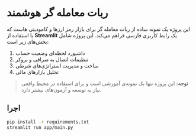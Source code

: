 # ربات معامله گر هوشمند

این پروژه یک نمونه ساده از ربات معامله گر برای بازار رمز ارزها و کامودیتی هاست که با استفاده از **Streamlit** یک رابط کاربری فارسی فراهم می‌کند. این پروژه شامل بخش‌های زیر است:

1. داشبورد لحظه‌ای وضعیت حساب
2. تنظیمات اتصال به صرافی و بروکر
3. ساخت و مدیریت استراتژی‌های شرطی
4. تحلیل بازارهای مالی

> **توجه:** این پروژه تنها یک نمونه‌ی آموزشی است و برای استفاده در محیط واقعی نیاز به توسعه و آزمون‌های بیشتر دارد.

## اجرا

```bash
pip install -r requirements.txt
streamlit run app/main.py
```
